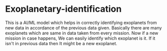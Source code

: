 # Exoplanetary-identification
This is a AI/ML model which helps in correctly identifying exoplanets from new data in accordance of the previous data given. Basically there are many exoplanets which are same in data taken from every mission. Now if a new mission in case happens, We can easily identify which exoplanet is it. If it isn't in previous data then It might be a new exoplanet.
